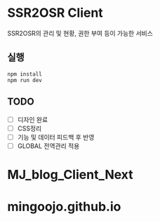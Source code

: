 # SSR2OSR Client

SSR2OSR의 관리 및 현황, 권한 부여 등이 가능한 서비스

## 실행

```
npm install
npm run dev
```

## TODO

- [ ] 디자인 완료
- [ ] CSS정리
- [ ] 기능 및 데이터 피드백 후 반영
- [ ] GLOBAL 전역관리 적용
# MJ_blog_Client_Next
# mingoojo.github.io
